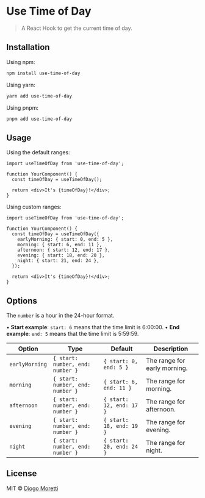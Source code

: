 # Use Time of Day

> A React Hook to get the current time of day.

## Installation

Using npm:  

```bash
npm install use-time-of-day
```

Using yarn:

```bash
yarn add use-time-of-day
```

Using pnpm:

```bash
pnpm add use-time-of-day
```

## Usage

Using the default ranges:

```tsx
import useTimeOfDay from 'use-time-of-day';

function YourComponent() {
  const timeOfDay = useTimeOfDay();
  
  return <div>It's {timeOfDay}!</div>;
}
```

Using custom ranges:

```tsx
import useTimeOfDay from 'use-time-of-day';

function YourComponent() {
  const timeOfDay = useTimeOfDay({
    earlyMorning: { start: 0, end: 5 },
    morning: { start: 6, end: 11 },
    afternoon: { start: 12, end: 17 },
    evening: { start: 18, end: 20 },
    night: { start: 21, end: 24 },
  });
  
  return <div>It's {timeOfDay}!</div>;
}
```

## Options

The `number` is a hour in the 24-hour format. 

• **Start example**: `start: 6` means that the time limit is 6:00:00.
• **End example**: `end: 5` means that the time limit is 5:59:59.

| Option | Type | Default | Description |
| ------ | ---- | ------- | ----------- |
| `earlyMorning` | `{ start: number, end: number }` | `{ start: 0, end: 5 }` | The range for early morning. |
| `morning` | `{ start: number, end: number }` | `{ start: 6, end: 11 }` | The range for morning. |
| `afternoon` | `{ start: number, end: number }` | `{ start: 12, end: 17 }` | The range for afternoon. |
| `evening` | `{ start: number, end: number }` | `{ start: 18, end: 19 }` | The range for evening. |
| `night` | `{ start: number, end: number }` | `{ start: 20, end: 24 }` | The range for night. |

## License

MIT © [Diogo Moretti](https://github.com/diogomoretti)
